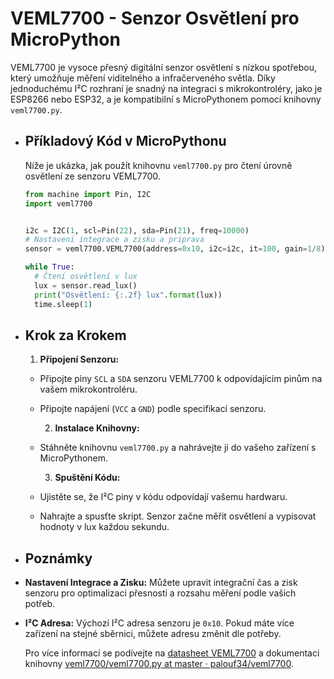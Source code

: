 # VEML7700 - Senzor Osvětlení pro MicroPython 

VEML7700 je vysoce přesný digitální senzor osvětlení s nízkou spotřebou, který umožňuje měření viditelného a infračerveného světla. Díky jednoduchému I²C rozhraní je snadný na integraci s mikrokontroléry, jako je ESP8266 nebo ESP32, a je kompatibilní s MicroPythonem pomocí knihovny `veml7700.py`.
- ## Příkladový Kód v MicroPythonu
  
  Níže je ukázka, jak použít knihovnu `veml7700.py` pro čtení úrovně osvětlení ze senzoru VEML7700.
  
  ```python
  from machine import Pin, I2C
  import veml7700
  
  
  i2c = I2C(1, scl=Pin(22), sda=Pin(21), freq=10000)
  # Nastaveni integrace a zisku a priprava
  sensor = veml7700.VEML7700(address=0x10, i2c=i2c, it=100, gain=1/8)
  
  while True:
    # Čtení osvětlení v lux
    lux = sensor.read_lux()
    print("Osvětlení: {:.2f} lux".format(lux))
    time.sleep(1)
  ```
- ## Krok za Krokem
  
  1. **Připojení Senzoru:**
	- Připojte piny `SCL` a `SDA` senzoru VEML7700 k odpovídajícím pinům na vašem mikrokontroléru.
	- Připojte napájení (`VCC` a `GND`) podle specifikací senzoru.
	  
	  2. **Instalace Knihovny:**
	- Stáhněte knihovnu `veml7700.py` a nahrávejte ji do vašeho zařízení s MicroPythonem.
	  
	  3. **Spuštění Kódu:**
	- Ujistěte se, že I²C piny v kódu odpovídají vašemu hardwaru.
	- Nahrajte a spusťte skript. Senzor začne měřit osvětlení a vypisovat hodnoty v lux každou sekundu.
- ## Poznámky
- **Nastavení Integrace a Zisku:** Můžete upravit integrační čas a zisk senzoru pro optimalizaci přesnosti a rozsahu měření podle vašich potřeb.
- **I²C Adresa:** Výchozí I²C adresa senzoru je `0x10`. Pokud máte více zařízení na stejné sběrnici, můžete adresu změnit dle potřeby.
  
  Pro více informací se podívejte na [datasheet VEML7700](https://www.vishay.com/docs/83707/veml7700.pdf) a dokumentaci knihovny [veml7700/veml7700.py at master · palouf34/veml7700](https://github.com/palouf34/veml7700/blob/master/veml7700.py).